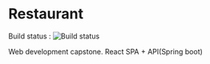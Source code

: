 # Restaurant

Build status : ![Build status](https://travis-ci.org/AChepurnoi/Restaurant.svg?branch=master)



Web development capstone. React SPA + API(Spring boot)
